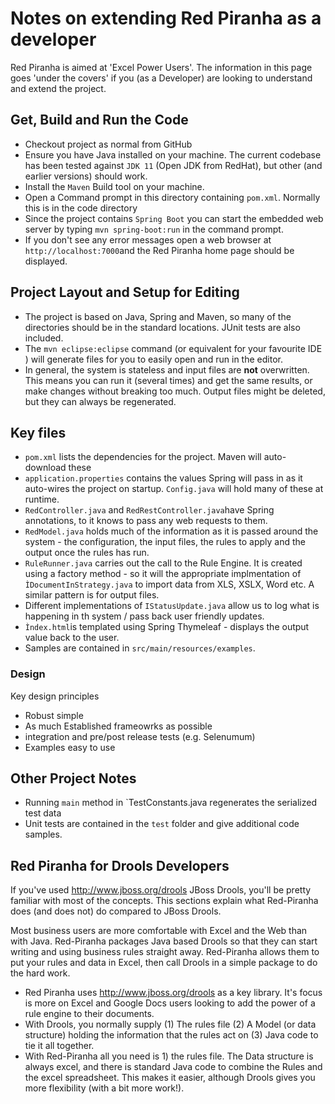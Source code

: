 # Notes on extending Red Piranha as a developer

Red Piranha is aimed at 'Excel Power Users'. The information in this page goes 'under the covers' if you (as a Developer) are looking to understand and extend the project.

## Get, Build and Run the Code

* Checkout project as normal from GitHub
* Ensure you have Java installed on your machine. The current codebase has been tested against `JDK 11` (Open JDK from RedHat), but other (and earlier versions) should work.
* Install the `Maven` Build tool on your machine.
* Open a Command prompt in this directory containing `pom.xml`. Normally this is in the code directory
* Since the project contains `Spring Boot` you can start the embedded web server by typing `mvn spring-boot:run` in the command prompt.
* If you don't see any error messages open a web browser at `http://localhost:7000`and the Red Piranha home page should be displayed.

## Project Layout and Setup for Editing

* The project is based on Java, Spring and Maven, so many of the directories should be in the standard locations. JUnit tests are also included.
* The `mvn eclipse:eclipse` command (or equivalent for your favourite IDE ) will generate files for you to easily open and run in the editor.
* In general, the system is stateless and input files are **not** overwritten. This means you can run it (several times) and get the same results, or make changes without breaking too much. Output files might be deleted, but  they can always be regenerated.

## Key files

* `pom.xml` lists the dependencies for the project. Maven will auto-download these
* `application.properties` contains the values Spring will pass in as it auto-wires the project on startup. `Config.java` will hold many of these at runtime.
* `RedController.java` and `RedRestController.java`have Spring annotations, to it knows to pass any web requests to them.
* `RedModel.java` holds much of the information as it is passed around the system - the configuration, the input files, the rules to apply and the output once the rules has run.
* `RuleRunner.java` carries out the call to the Rule Engine. It is created using a factory method - so it will the appropriate implmentation of `ÌDocumentInStrategy.java` to import data from XLS, XSLX, Word etc. A similar pattern is for output files.
* Different implementations of `IStatusUpdate.java` allow us to log what is happening in th system / pass back user friendly updates.
* `Ìndex.html`is templated using Spring Thymeleaf - displays the output value back to the user.
* Samples are contained in `src/main/resources/examples`. 

### Design

Key design principles

* Robust simple
* As much Established frameowrks as possible
* integration and pre/post release tests (e.g. Selenumum)
* Examples easy to use

## Other Project Notes

* Running `main` method in `TestConstants.java regenerates the serialized test data
* Unit tests are contained in the `test` folder and give additional code samples.

## Red Piranha for Drools Developers

If you've used <http://www.jboss.org/drools> JBoss Drools, you'll be pretty familiar with most of the concepts. This sections explain what Red-Piranha does (and does not) do compared to JBoss Drools.

Most business users are more comfortable with Excel and the Web than with Java. Red-Piranha packages Java based Drools so that they can start writing and using business rules straight away. Red-Piranha allows them to put your rules and data in Excel, then call Drools in a simple package to do the hard work.

* Red Piranha uses <http://www.jboss.org/drools> as a key library. It's focus is more on Excel and Google Docs users looking to add the power of a rule engine to their documents.
* With Drools, you normally supply (1) The rules file (2) A Model (or data structure) holding the information that the rules act on (3) Java code to tie it all together.
* With Red-Piranha all you need is 1) the rules file. The Data structure is always excel, and there is standard Java code to combine the Rules and the excel spreadsheet. This makes it easier, although Drools gives you more flexibility (with a bit more work!).



